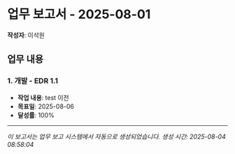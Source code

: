 # 업무 보고서 - 2025-08-01

**작성자**: 이석원

## 업무 내용

### 1. 개발 - EDR 1.1

- **작업 내용**: test 이전
- **목표일**: 2025-08-06
- **달성률**: 100%

---

*이 보고서는 업무 보고 시스템에서 자동으로 생성되었습니다.*
*생성 시간: 2025-08-04 08:58:04*
